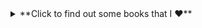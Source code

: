 <details>
  <summary>**Click to find out some books that I ❤️**</summary>
  
  ## BOOKS
  
     ⭐Metamorphosis by Franz Kafka 📖
      ▶️ One of Kafka's best-known works, The Metamorphosis tells the story of salesman Gregor Samsa who wakes one morning to find himself inexplicably transformed into a huge insect     (German ungeheures Ungeziefer, literally "monstrous vermin"), subsequently struggling to adjust to this new condition.
      
     ⭐Catch 22 by Joseph Heller 📖
      ▶️Catch-22, satirical novel by American writer Joseph Heller, published in 1961. The work centres on Captain John Yossarian, an American bombardier stationed on a Mediterranean         island during World War II, and chronicles his desperate attempts to stay alive.
     
     ⭐Crime and Punishment by Fyodor Dostoyevsky 📖
      ▶️Crime and Punishment focuses on the mental anguish and moral dilemmas of Rodion Raskolnikov, an impoverished ex-student in Saint Petersburg who formulates a plan to kill an     unscrupulous pawnbroker for her money.     
  
</details>
